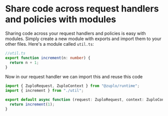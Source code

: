 # Share code across request handlers and policies with modules

Sharing code across your request handlers and policies is easy with modules.
Simply create a new module with exports and import them to your other files.
Here's a module called `util.ts`:

```ts
//util.ts
export function increment(n: number) {
  return n + 1;
}
```

Now in our request handler we can import this and reuse this code

```ts
import { ZuploRequest, ZuploContext } from "@zuplo/runtime";
import { increment } from "./util";

export default async function (request: ZuploRequest, context: ZuploContext) {
  return increment(1);
}
```
